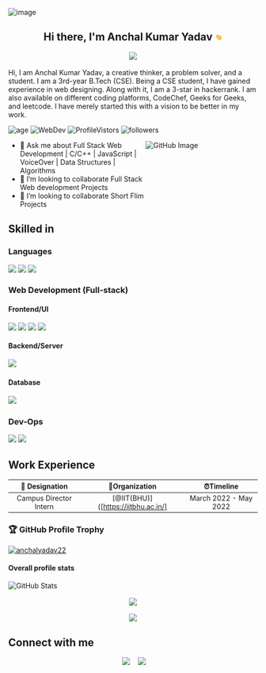 
![image](https://user-images.githubusercontent.com/84653100/162626674-548b559e-869d-4f0d-87e5-8586726dda4b.png)

 <h2 align="center"> Hi there, I'm Anchal  Kumar Yadav <img src="https://raw.githubusercontent.com/ABSphreak/ABSphreak/master/gifs/Hi.gif" width="3%"></h2>  
<p align="center">
  <a href="https://github.com/DenverCoder1/readme-typing-svg"><img src="https://readme-typing-svg.herokuapp.com?font=Mitr&color=6633CCsize=24&center=true&vCenter=true&lines=+Full+Stack+web+developer;DSA+On+cpp+/+Java;"></a>
  
</p>

<p>
 
Hi, I am Anchal  Kumar Yadav, a creative thinker, a problem solver, and a student. I am a 3rd-year B.Tech (CSE). Being a CSE student, I have gained experience in web designing. Along with it, I am a 3-star in hackerrank. I am also available on different coding platforms,  CodeChef, Geeks for Geeks, and leetcode.  I have merely started this with a vision to be better in my work.
<!--
I am a strong believer in “Follow your passion” and having an attitude of "Never give up". 
  
In case, you are wondering, what are my writeups are like. I’d advise you to take a glance at @Quora <a href="https://www.quora.com/profile/Anchal-Yadav-52"> Quora </a> 
  -->
</p>

![age](https://img.shields.io/badge/age-21-blue)
![WebDev](https://img.shields.io/badge/focus-FullStack-brightgreen)
![ProfileVistors](https://gpvc.arturio.dev/anchalyadav22)
![followers](https://img.shields.io/github/followers/anchalyadav22?style=social)


<img width="45%" height ="300px" align="right" alt="GitHub Image" src="https://user-images.githubusercontent.com/84653100/162628214-533bf29a-7aa7-462b-9a53-608f7ec363d7.png" />

<ul>
  <li> 💬 Ask me about Full Stack Web Development | C/C++ | JavaScript | VoiceOver  | Data Structures | Algorithms </li>
  <li>👯 I’m looking to collaborate Full Stack Web development Projects </li>
  <li>👯 I’m looking to collaborate Short Flim Projects </li>
</ul>

## Skilled in

### Languages

<div>
<img src="https://upload.wikimedia.org/wikipedia/commons/thumb/1/18/ISO_C%2B%2B_Logo.svg/1200px-ISO_C%2B%2B_Logo.svg.png" height="36">
<img src="https://github.com/Subhampreet/Subhampreet/blob/master/logos/JS.png" height="30">
<img src="https://user-images.githubusercontent.com/84653100/162629034-8d67bad6-8051-4478-a64f-1dafa49ab264.png" height="36">
</div>



### Web Development (Full-stack)

#### Frontend/UI

<div>
<img src="https://github.com/Subhampreet/Subhampreet/blob/master/logos/html.png" height="36">
<img src="https://github.com/Subhampreet/Subhampreet/blob/master/logos/css.png" height="36">
<img src="https://github.com/Subhampreet/Subhampreet/blob/master/logos/bootstrap.png?raw=true" height="36">
<img src="https://upload.wikimedia.org/wikipedia/commons/thumb/a/a7/React-icon.svg/1200px-React-icon.svg.png" height="36">
 
</div>

#### Backend/Server

<div>
<img src="https://upload.wikimedia.org/wikipedia/commons/thumb/2/27/PHP-logo.svg/1200px-PHP-logo.svg.png" height="42">
</div>


#### Database

<div>
<img src="https://raw.githubusercontent.com/soumyadip007/soumyadip007/master/img/db/mysql1.png" height="42">
</div>

### Dev-Ops

<div>
<img src="https://github.com/Subhampreet/Subhampreet/blob/master/logos/git.png?raw=true" height="40">
<img src="https://raw.githubusercontent.com/soumyadip007/soumyadip007/master/img/cloud/github.png" height="41">
</div>


## Work Experience

| 💼 Designation |  🏢Organization | ⏰Timeline  |
| :-: | :-: | :-: |
|  Campus Director Intern  | [@IIT(BHU)]([https://iitbhu.ac.in/] | March 2022 - May 2022 |





### 🏆 GitHub Profile Trophy

<p align="left"> <a href="https://github.com/ryo-ma/github-profile-trophy"><img src="https://github-profile-trophy.vercel.app/?username=anchalyadav22&theme=dracula" alt="anchalyadav22" /></a> </p>


#### Overall profile stats

![GitHub Stats](https://github-readme-stats.vercel.app/api?username=anchalyadav22&count_private=true&theme=merko&show_icons=true&hide=prs)

 <p align="center">
     <img align="center" src="https://activity-graph.herokuapp.com/graph?username=anchalyadav22"> 

   <p align="center">
    <img align="center" src="https://github-readme-streak-stats.herokuapp.com/?user=anchalyadav22&theme=dark">

## Connect with me

<p align="center">
<a href="https://www.linkedin.com/in/anchal-yadav-1bb38b169/><img height="45" src="https://raw.githubusercontent.com/soumyadip007/soumyadip007/master/img/social/l.png"></a>&nbsp;&nbsp;
<a href="https://twitter.com/Anchaly03673358"><img height="45" src="https://raw.githubusercontent.com/soumyadip007/soumyadip007/master/img/social/t.jpg"></a>
&nbsp;&nbsp;
  <a href="mailto:anchalyadav676@gmail.com"><img height="45" src="https://toppng.com/uploads/preview/mail-icon-logo-template-icono-de-gmail-11562954424h5fw2mradf.png"></a>&nbsp;&nbsp;
</p>

